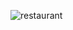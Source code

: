 ![restaurant](https://github.com/Niloufar97/Restaurant-menu-shopping-cart-/assets/126332294/d07ad497-cb22-4701-8eec-44f5e4517e70)
